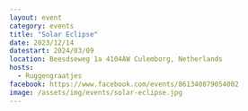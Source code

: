 ```yaml
---
layout: event
category: events
title: "Solar Eclipse"
date: 2023/12/14
datestart: 2024/03/09
location: Beesdseweg 1a 4104AW Culemborg, Netherlands
hosts:
  - Ruggengraatjes
facebook: https://www.facebook.com/events/861340879054002
image: /assets/img/events/solar-eclipse.jpg
---
```


